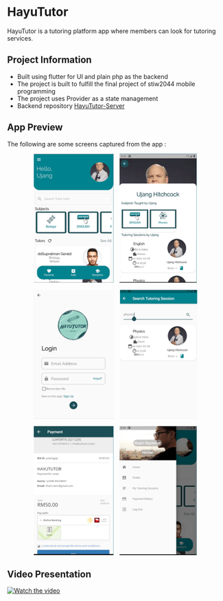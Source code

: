 # HayuTutor

HayuTutor is a tutoring platform app where members can look for tutoring services.

## Project Information

- Built using flutter for UI and plain php as the backend
- The project is built to fulfill the final project of stiw2044 mobile programming
- The project uses Provider as a state management
- Backend repository [HayuTutor-Server](https://github.com/ilham-mmr/HayuTutor-Server)

## App Preview
The following are some screens captured from the app :
<p align="center">
  <img src="./preview/home_screen.png" height="300px" alt="home screen" style="margin-right: 10px;"> 
  <img src="./preview/detailscreen.png" height="300px" alt="detail screen">
</p>

<p align="center">
  <img src="./preview/login.png" height="300px" alt="login screen" style="margin-right: 10px;"> 
  <img src="./preview/search.png" height="300px" alt="search screen">
</p>

<p align="center">
  <img src="./preview/dummy_payment.png" height="300px" alt="payment screen" style="margin-right: 10px;"> 
  <img src="./preview/appdrawer.png" height="300px" alt="app drawer">
</p>

## Video Presentation
[![Watch the video](https://i3.ytimg.com/vi/8iUNNPw9euE/maxresdefault.jpg)](https://youtu.be/8iUNNPw9euE)
